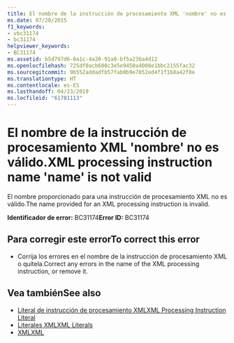 ```yaml
---
title: El nombre de la instrucción de procesamiento XML 'nombre' no es válido.
ms.date: 07/20/2015
f1_keywords:
- vbc31174
- bc31174
helpviewer_keywords:
- BC31174
ms.assetid: b5d797d6-0a1c-4a20-91a0-bf5a236a4d12
ms.openlocfilehash: 725df0acb600c3e5e9450a4008e1bbc2155fac32
ms.sourcegitcommit: 9b552addadfb57fab0b9e7852ed4f1f1b8a42f8e
ms.translationtype: HT
ms.contentlocale: es-ES
ms.lasthandoff: 04/23/2019
ms.locfileid: "61781113"
---
```

# <a name="xml-processing-instruction-name-name-is-not-valid"></a><span data-ttu-id="39bdb-102">El nombre de la instrucción de procesamiento XML 'nombre' no es válido.</span><span class="sxs-lookup"><span data-stu-id="39bdb-102">XML processing instruction name 'name' is not valid</span></span>
<span data-ttu-id="39bdb-103">El nombre proporcionado para una instrucción de procesamiento XML no es válido.</span><span class="sxs-lookup"><span data-stu-id="39bdb-103">The name provided for an XML processing instruction is invalid.</span></span>  
  
 <span data-ttu-id="39bdb-104">**Identificador de error:** BC31174</span><span class="sxs-lookup"><span data-stu-id="39bdb-104">**Error ID:** BC31174</span></span>  
  
## <a name="to-correct-this-error"></a><span data-ttu-id="39bdb-105">Para corregir este error</span><span class="sxs-lookup"><span data-stu-id="39bdb-105">To correct this error</span></span>  
  
- <span data-ttu-id="39bdb-106">Corrija los errores en el nombre de la instrucción de procesamiento XML o quítela.</span><span class="sxs-lookup"><span data-stu-id="39bdb-106">Correct any errors in the name of the XML processing instruction, or remove it.</span></span>  
  
## <a name="see-also"></a><span data-ttu-id="39bdb-107">Vea también</span><span class="sxs-lookup"><span data-stu-id="39bdb-107">See also</span></span>

- [<span data-ttu-id="39bdb-108">Literal de instrucción de procesamiento XML</span><span class="sxs-lookup"><span data-stu-id="39bdb-108">XML Processing Instruction Literal</span></span>](../../visual-basic/language-reference/xml-literals/xml-processing-instruction-literal.md)
- [<span data-ttu-id="39bdb-109">Literales XML</span><span class="sxs-lookup"><span data-stu-id="39bdb-109">XML Literals</span></span>](../../visual-basic/language-reference/xml-literals/index.md)
- [<span data-ttu-id="39bdb-110">XML</span><span class="sxs-lookup"><span data-stu-id="39bdb-110">XML</span></span>](../../visual-basic/programming-guide/language-features/xml/index.md)
